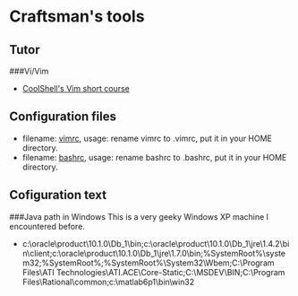 Craftsman's tools
=================

Tutor
-----
###Vi/Vim
* [CoolShell's Vim short course](http://coolshell.cn/articles/5426.html)

Configuration files
-------------------
* filename: [vimrc](./vimrc), usage: rename vimrc to .vimrc, put it in your HOME directory.  
* filename: [bashrc](./bashrc), usage: rename bashrc to .bashrc, put it in your HOME directory.  


Cofiguration text
-----------------
###Java path in Windows
This is a very geeky Windows XP machine I encountered before. 
* c:\oracle\product\10.1.0\Db_1\bin;c:\oracle\product\10.1.0\Db_1\jre\1.4.2\bin\client;c:\oracle\product\10.1.0\Db_1\jre\1.7.0\bin;%SystemRoot%\system32;%SystemRoot%;%SystemRoot%\System32\Wbem;C:\Program Files\ATI Technologies\ATI.ACE\Core-Static;C:\MSDEV\BIN;C:\Program Files\Rational\common;c:\matlab6p1\bin\win32
